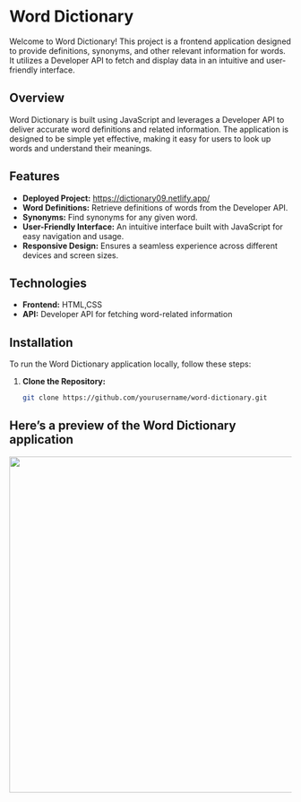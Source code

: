 # Word Dictionary

Welcome to Word Dictionary! This project is a frontend application designed to provide definitions, synonyms, and other relevant information for words. It utilizes a Developer API to fetch and display data in an intuitive and user-friendly interface.

## Overview

Word Dictionary is built using JavaScript and leverages a Developer API to deliver accurate word definitions and related information. The application is designed to be simple yet effective, making it easy for users to look up words and understand their meanings.

## Features
- **Deployed Project:** https://dictionary09.netlify.app/
- **Word Definitions:** Retrieve definitions of words from the Developer API.
- **Synonyms:** Find synonyms for any given word.
- **User-Friendly Interface:** An intuitive interface built with JavaScript for easy navigation and usage.
- **Responsive Design:** Ensures a seamless experience across different devices and screen sizes.

## Technologies

- **Frontend:** HTML,CSS
- **API:** Developer API for fetching word-related information

## Installation

To run the Word Dictionary application locally, follow these steps:

1. **Clone the Repository:**
   ```bash
   git clone https://github.com/yourusername/word-dictionary.git
## Here’s a preview of the Word Dictionary application
<img src="https://github.com/user-attachments/assets/38e60cb6-d5af-4bee-86a4-451832a576d7"  width="600"/>
